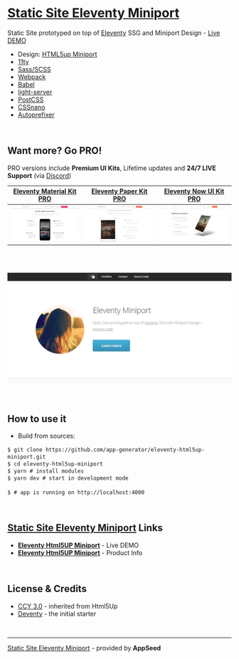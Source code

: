 # [Static Site Eleventy Miniport](https://appseed.us/static-site/eleventy-html5up-miniport)

Static Site prototyped on top of [Eleventy](https://www.11ty.io/) SSG and Miniport Design - [Live DEMO](https://eleventy-html5up-miniport.appseed.us) 

- Design: [HTML5up Miniport](https://html5up.net/miniport)
- [11ty](https://www.11ty.io/)
- [Sass/SCSS](https://github.com/sass/node-sass)
- [Webpack](https://webpack.js.org/)
- [Babel](https://babeljs.io/)
- [light-server](https://github.com/txchen/light-server)
- [PostCSS](https://postcss.org/)
- [CSSnano](https://cssnano.co/)
- [Autoprefixer](https://github.com/postcss/autoprefixer)

<br />

## Want more? Go PRO!

PRO versions include **Premium UI Kits**, Lifetime updates and **24/7 LIVE Support** (via [Discord](https://discord.gg/fZC6hup)) 

| [Eleventy Material Kit PRO](https://appseed.us/static-site/eleventy-material-kit-pro) | [Eleventy Paper Kit PRO](https://appseed.us/static-site/eleventy-paper-kit-pro) | [Eleventy Now UI Kit PRO](https://appseed.us/static-site/eleventy-now-ui-kit-pro) |
| --- | --- | --- |
| [![Eleventy Material Kit PRO](https://raw.githubusercontent.com/app-generator/static/master/products/eleventy-material-kit-pro-screen.png)](https://appseed.us/static-site/eleventy-material-kit-pro)  | [![Eleventy Paper Kit PRO](https://raw.githubusercontent.com/app-generator/static/master/products/eleventy-paper-kit-pro-screen.png)](https://appseed.us/static-site/eleventy-paper-kit-pro) | [![Eleventy Now UI Kit PRO](https://raw.githubusercontent.com/app-generator/static/master/products/eleventy-now-ui-kit-pro-screen.png)](https://appseed.us/static-site/eleventy-now-ui-kit-pro)

<br />
<br />

![Eleventy Html5UP Miniport - Open-Source Static Site Starter.](https://raw.githubusercontent.com/app-generator/static/master/products/eleventy-html5up-miniport-screen.png)

<br />

## How to use it

- Build from sources:

```
$ git clone https://github.com/app-generator/eleventy-html5up-miniport.git
$ cd eleventy-html5up-miniport
$ yarn # install modules 
$ yarn dev # start in development mode

$ # app is running on http://localhost:4000
```

<br />

## [Static Site Eleventy Miniport](https://appseed.us/static-site/eleventy-html5up-miniport) Links

- **[Eleventy Html5UP Miniport](https://eleventy-html5up-miniport.appseed.us)** - Live DEMO
- **[Eleventy Html5UP Miniport](https://appseed.us/static-site/eleventy-html5up-miniport)** - Product Info

<br />

## License & Credits

- [CCY 3.0](https://html5up.net/license) - inherited from Html5Up
- [Deventy](https://github.com/ianrose/deventy) - the initial starter 

<br />

---
[Static Site Eleventy Miniport](https://appseed.us/static-site/eleventy-html5up-miniport) - provided by **AppSeed**
